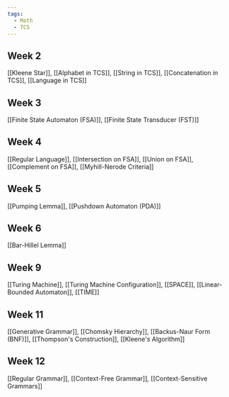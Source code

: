```yaml
---
tags:
  - Math
  - TCS
---
```

## Week 2
[[Kleene Star]], [[Alphabet in TCS]], [[String in TCS]], [[Concatenation in TCS]], [[Language in TCS]]
## Week 3
[[Finite State Automaton (FSA)]], [[Finite State Transducer (FST)]]
## Week 4
[[Regular Language]], [[Intersection on FSA]], [[Union on FSA]], [[Complement on FSA]], [[Myhill-Nerode Criteria]]
## Week 5
[[Pumping Lemma]], [[Pushdown Automaton (PDA)]]
## Week 6
[[Bar-Hillel Lemma]]
## Week 9
[[Turing Machine]], [[Turing Machine Configuration]], [[SPACE]], [[Linear-Bounded Automaton]], [[TIME]]
## Week 11
[[Generative Grammar]], [[Chomsky Hierarchy]], [[Backus-Naur Form (BNF)]], [[Thompson's Construction]], [[Kleene's Algorithm]]
## Week 12
[[Regular Grammar]], [[Context-Free Grammar]], [[Context-Sensitive Grammars]]
